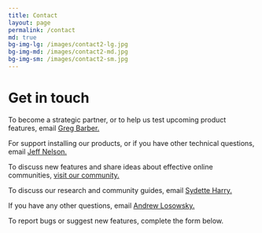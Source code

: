 ```yaml
---
title: Contact
layout: page
permalink: /contact
md: true
bg-img-lg: /images/contact2-lg.jpg
bg-img-md: /images/contact2-md.jpg
bg-img-sm: /images/contact2-sm.jpg
---
```


# Get in touch

To become a strategic partner, or to help us test upcoming product features, email [Greg Barber.](mailto:greg.barber@washpost.com)

For support installing our products, or if you have other technical questions, email [Jeff Nelson.](mailto:jeff@mozillafoundation.org)

To discuss new features and share ideas about effective online communities, [visit our community.](https://community.coralproject.net)

To discuss our research and community guides, email [Sydette Harry.](mailto:sydette@mozillafoundation.org)

If you have any other questions, email [Andrew Losowsky.](mailto:andrewl@mozillafoundation.org)

To report bugs or suggest new features, complete the form below.

&nbsp;
&nbsp;

<div id="ask-form"></div><script src="https://s3.amazonaws.com/coral-internal/57c5e461491c7e0007359e6b.js"></script>
